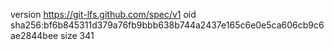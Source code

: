 version https://git-lfs.github.com/spec/v1
oid sha256:bf6b845311d379a76fb9bbb638b744a2437e165c6e0e5ca606cb9c6ae2844bee
size 341
